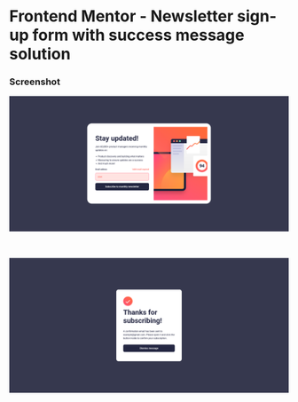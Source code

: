 # Frontend Mentor - Newsletter sign-up form with success message solution

### Screenshot

![alt text](assets/images/preview.png)

<br/>

![alt text](assets/images/preview-1.png)